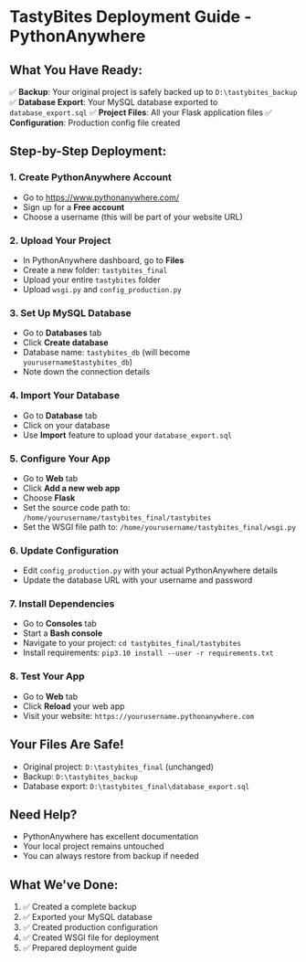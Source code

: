 # TastyBites Deployment Guide - PythonAnywhere

## What You Have Ready:
✅ **Backup**: Your original project is safely backed up to `D:\tastybites_backup`
✅ **Database Export**: Your MySQL database exported to `database_export.sql`
✅ **Project Files**: All your Flask application files
✅ **Configuration**: Production config file created

## Step-by-Step Deployment:

### 1. Create PythonAnywhere Account
- Go to https://www.pythonanywhere.com/
- Sign up for a **Free account**
- Choose a username (this will be part of your website URL)

### 2. Upload Your Project
- In PythonAnywhere dashboard, go to **Files**
- Create a new folder: `tastybites_final`
- Upload your entire `tastybites` folder
- Upload `wsgi.py` and `config_production.py`

### 3. Set Up MySQL Database
- Go to **Databases** tab
- Click **Create database**
- Database name: `tastybites_db` (will become `yourusername$tastybites_db`)
- Note down the connection details

### 4. Import Your Database
- Go to **Database** tab
- Click on your database
- Use **Import** feature to upload your `database_export.sql`

### 5. Configure Your App
- Go to **Web** tab
- Click **Add a new web app**
- Choose **Flask**
- Set the source code path to: `/home/yourusername/tastybites_final/tastybites`
- Set the WSGI file path to: `/home/yourusername/tastybites_final/wsgi.py`

### 6. Update Configuration
- Edit `config_production.py` with your actual PythonAnywhere details
- Update the database URL with your username and password

### 7. Install Dependencies
- Go to **Consoles** tab
- Start a **Bash console**
- Navigate to your project: `cd tastybites_final/tastybites`
- Install requirements: `pip3.10 install --user -r requirements.txt`

### 8. Test Your App
- Go to **Web** tab
- Click **Reload** your web app
- Visit your website: `https://yourusername.pythonanywhere.com`

## Your Files Are Safe!
- Original project: `D:\tastybites_final` (unchanged)
- Backup: `D:\tastybites_backup`
- Database export: `D:\tastybites_final\database_export.sql`

## Need Help?
- PythonAnywhere has excellent documentation
- Your local project remains untouched
- You can always restore from backup if needed

## What We've Done:
1. ✅ Created a complete backup
2. ✅ Exported your MySQL database
3. ✅ Created production configuration
4. ✅ Created WSGI file for deployment
5. ✅ Prepared deployment guide
